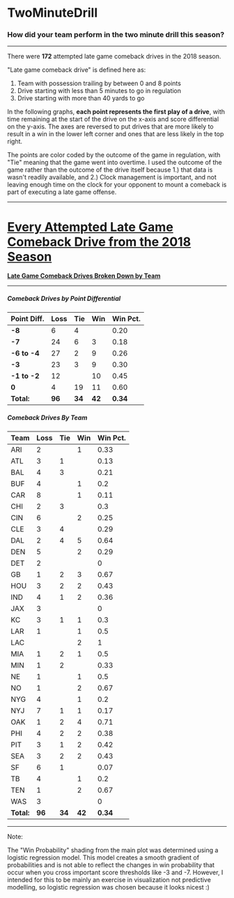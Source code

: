 # TwoMinuteDrill

### How did your team perform in the two minute drill this season?

---

There were **172** attempted late game comeback drives in the 2018 season.

"Late game comeback drive"  is defined here as:

1. Team with possession trailing by between 0 and 8 points
1. Drive starting with less than 5 minutes to go in regulation
1. Drive starting with more than 40 yards to go

In the following graphs, **each point represents the first play of a drive**, with time remaining at the start of the drive on the x-axis and score differential on the y-axis. The axes are reversed to put drives that are more likely to result in a win in the lower left corner and ones that are less likely in the top right.

The points are color coded by the outcome of the game in regulation, with "Tie" meaning that the game went into overtime. I used the outcome of the game rather than the outcome of the drive itself because 1.) that data is wasn't readily available, and 2.) Clock management is important, and not leaving enough time on the clock for your opponent to mount a comeback is part of executing a late game offense.

---

# [Every Attempted Late Game Comeback Drive from the 2018 Season](https://i.imgur.com/HX9A8Yx.jpg)

[**Late Game Comeback Drives Broken Down by Team**](https://imgur.com/a/gQCUI8r)

---

##### Comeback Drives by Point Differential

Point Diff. | Loss| Tie| Win| Win Pct.
---|---|---|---|---|
**-8**|	6|	4|	|	0.20|
**-7**|	24|	6|	3|	0.18|
**-6 to -4**|	27|	2|	9|	0.26|
**-3**|	23|	3|	9|	0.30|
**-1 to -2**|	12|	|	10|	0.45|
**0**|	4|	19|	11|	0.60|
**Total:**| **96**|	**34**| **42**| **0.34**

##### Comeback Drives By Team

Team| Loss| Tie| Win| Win Pct.
---|---|---|---|---|
ARI|	2|	|	1|	0.33|
ATL|	3|	1|	|	0.13|
BAL|	4|	3|	|	0.21|
BUF|	4|	|	1|	0.2|
CAR|	8|	|	1|	0.11|
CHI|	2|	3|	|	0.3|
CIN|	6|	|	2|	0.25|
CLE|	3|	4|	|	0.29|
DAL|	2|	4|	5|	0.64|
DEN|	5|	|	2|	0.29|
DET|	2|	|	|	0|
GB|	1|	2|	3|	0.67|
HOU| 3|	2|	2|	0.43|
IND|	4|	1|	2|	0.36|
JAX|	3|	|	|	0|
KC|	3|	1|	1|	0.3|
LAR|	1|	|	1|	0.5|
LAC|	|	|	2|	1|
MIA|	1|	2|	1|	0.5|
MIN|	1|	2|	|	0.33|
NE|	1|	|	1|	0.5|
NO|	1|	|	2|	0.67|
NYG|	4|	|	1|	0.2|
NYJ|	7|	1|	1|	0.17|
OAK|	1|	2|	4|	0.71|
PHI|	4|	2|	2|	0.38|
PIT|	3|	1|	2|	0.42|
SEA|	3|	2|	2|	0.43|
SF|	6|	1|	|	0.07|
TB|	4|	|	1|	0.2|
TEN|	1|	|	2|	0.67|
WAS| 3|	|	|	0|
**Total:**| **96**|	**34**| **42**| **0.34**

---

Note:

The "Win Probability" shading from the main plot was determined using a logistic regression model. This model creates a smooth gradient of probabilities and is not able to reflect the changes in win probability that occur when you cross important score thresholds like -3 and -7. However, I intended for this to be mainly an exercise in visualization not predictive modelling, so logistic regression was chosen because it looks nicest :) 
